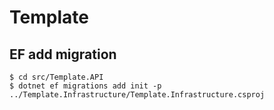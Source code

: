 # Template

## EF add migration

```
$ cd src/Template.API
$ dotnet ef migrations add init -p ../Template.Infrastructure/Template.Infrastructure.csproj
```